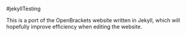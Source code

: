 #jekyllTesting

This is a port of the OpenBrackets website written in Jekyll, which will hopefully improve efficiency when editing the website.
